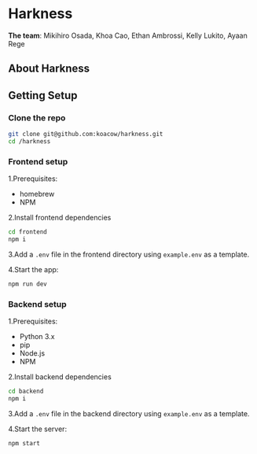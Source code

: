 # Harkness

**The team**: Mikihiro Osada, Khoa Cao, Ethan Ambrossi, Kelly Lukito, Ayaan Rege

## About Harkness

<!-- TODO: add project description -->

## Getting Setup

### Clone the repo

```sh
git clone git@github.com:koacow/harkness.git
cd /harkness
```

### Frontend setup

1.Prerequisites:

- homebrew
- NPM

2.Install frontend dependencies

```sh
cd frontend
npm i
```

3.Add a `.env` file in the frontend directory using `example.env` as a template.

4.Start the app:

```sh
npm run dev
```

### Backend setup 

1.Prerequisites:
- Python 3.x
- pip
- Node.js
- NPM

2.Install backend dependencies

```sh
cd backend
npm i
```

3.Add a `.env` file in the backend directory using `example.env` as a template.

4.Start the server:

```sh
npm start
```


